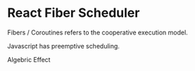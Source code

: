 # React Fiber Scheduler

Fibers / Coroutines refers to the cooperative execution model.

Javascript has preemptive scheduling.





Algebric Effect
